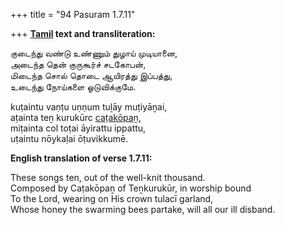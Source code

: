 +++
title = "94 Pasuram 1.7.11"

+++
**[Tamil](/definition/tamil#history "show Tamil definitions") text and transliteration:**

குடைந்து வண்டு உண்ணும் துழாய் முடியானை,  
அடைந்த தென் குருகூர்ச் சடகோபன்,  
மிடைந்த சொல் தொடை ஆயிரத்து இப்பத்து,  
உடைந்து நோய்களை ஓடுவிக்குமே.

kuṭaintu vaṇṭu uṇṇum tuḻāy muṭiyāṉai,  
aṭainta teṉ kurukūrc [caṭakōpaṉ](/definition/catakopan#vaishnavism "show caṭakōpaṉ definitions"),  
miṭainta col toṭai āyirattu ippattu,  
uṭaintu nōykaḷai ōṭuvikkumē.

**English translation of verse 1.7.11:**

These songs ten, out of the well-knit thousand.  
Composed by Caṭakōpaṉ of Teṉkurukūr, in worship bound  
To the Lord, wearing on His crown tulacī garland,  
Whose honey the swarming bees partake, will all our ill disband.


